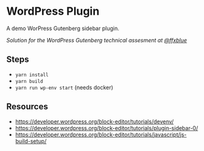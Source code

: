 # WordPress Plugin

A demo WorPress Gutenberg sidebar plugin.

_Solution for the WordPress Gutenberg technical assesment at [@ffxblue](https://github.com/ffxblue/interview-tests/blob/master/test/wordpress-sidebar.md)_

## Steps

- `yarn install`
- `yarn build`
- `yarn run wp-env start` (needs docker)

## Resources

- https://developer.wordpress.org/block-editor/tutorials/devenv/
- https://developer.wordpress.org/block-editor/tutorials/plugin-sidebar-0/
- https://developer.wordpress.org/block-editor/tutorials/javascript/js-build-setup/
